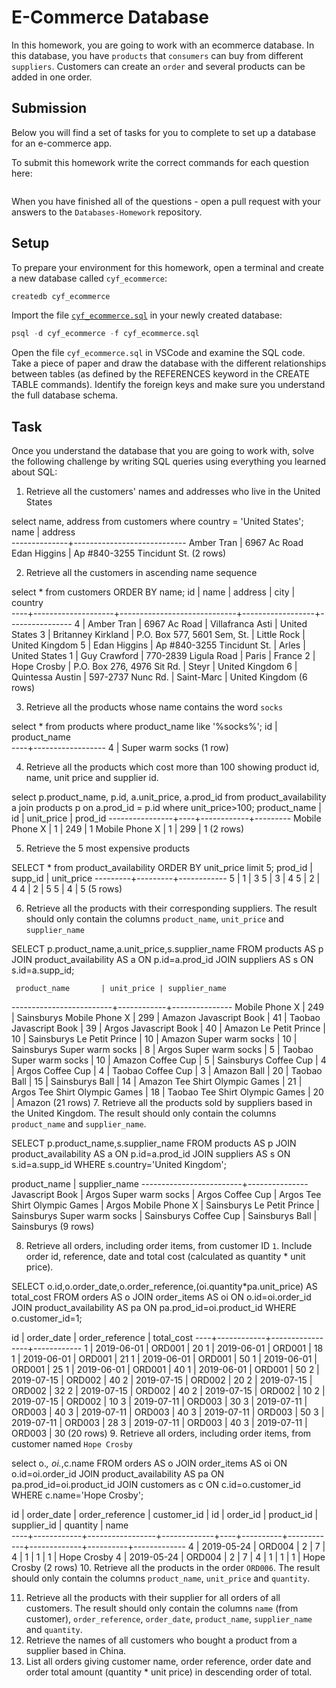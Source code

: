 # E-Commerce Database

In this homework, you are going to work with an ecommerce database. In this database, you have `products` that `consumers` can buy from different `suppliers`. Customers can create an `order` and several products can be added in one order.

## Submission

Below you will find a set of tasks for you to complete to set up a database for an e-commerce app.

To submit this homework write the correct commands for each question here:
```sql


```

When you have finished all of the questions - open a pull request with your answers to the `Databases-Homework` repository.

## Setup

To prepare your environment for this homework, open a terminal and create a new database called `cyf_ecommerce`:

```sql
createdb cyf_ecommerce
```

Import the file [`cyf_ecommerce.sql`](./cyf_ecommerce.sql) in your newly created database:

```sql
psql -d cyf_ecommerce -f cyf_ecommerce.sql
```

Open the file `cyf_ecommerce.sql` in VSCode and examine the SQL code. Take a piece of paper and draw the database with the different relationships between tables (as defined by the REFERENCES keyword in the CREATE TABLE commands). Identify the foreign keys and make sure you understand the full database schema.

## Task

Once you understand the database that you are going to work with, solve the following challenge by writing SQL queries using everything you learned about SQL:

1. Retrieve all the customers' names and addresses who live in the United States

 select name, address from customers where country = 'United States';
     name     |          address           
--------------+----------------------------
 Amber Tran   | 6967 Ac Road
 Edan Higgins | Ap #840-3255 Tincidunt St.
(2 rows)

2. Retrieve all the customers in ascending name sequence

select * from customers ORDER BY name;
 id |        name        |           address           |       city       |    country     
----+--------------------+-----------------------------+------------------+----------------
  4 | Amber Tran         | 6967 Ac Road                | Villafranca Asti | United States
  3 | Britanney Kirkland | P.O. Box 577, 5601 Sem, St. | Little Rock      | United Kingdom
  5 | Edan Higgins       | Ap #840-3255 Tincidunt St.  | Arles            | United States
  1 | Guy Crawford       | 770-2839 Ligula Road        | Paris            | France
  2 | Hope Crosby        | P.O. Box 276, 4976 Sit Rd.  | Steyr            | United Kingdom
  6 | Quintessa Austin   | 597-2737 Nunc Rd.           | Saint-Marc       | United Kingdom
(6 rows)

3. Retrieve all the products whose name contains the word `socks`

select * from products where  product_name like '%socks%';
 id |   product_name   
----+------------------
  4 | Super warm socks
(1 row)

4. Retrieve all the products which cost more than 100 showing product id, name, unit price and supplier id.

select p.product_name, p.id, a.unit_price, a.prod_id from product_availability a join products p on a.prod_id = p.id where unit_price>100; 
  product_name  | id | unit_price | prod_id 
----------------+----+------------+---------
 Mobile Phone X |  1 |        249 |       1
 Mobile Phone X |  1 |        299 |       1
(2 rows)



5. Retrieve the 5 most expensive products

SELECT * from product_availability ORDER BY unit_price limit 5;
 prod_id | supp_id | unit_price 
---------+---------+------------
       5 |       1 |          3
       5 |       3 |          4
       5 |       2 |          4
       4 |       2 |          5
       5 |       4 |          5
(5 rows)

6. Retrieve all the products with their corresponding suppliers. The result should only contain the columns `product_name`, `unit_price` and `supplier_name`

SELECT p.product_name,a.unit_price,s.supplier_name FROM products AS p JOIN product_availability AS a ON p.id=a.prod_id JOIN suppliers AS s ON s.id=a.supp_id;

     product_name       | unit_price | supplier_name 
-------------------------+------------+---------------
 Mobile Phone X          |        249 | Sainsburys
 Mobile Phone X          |        299 | Amazon
 Javascript Book         |         41 | Taobao
 Javascript Book         |         39 | Argos
 Javascript Book         |         40 | Amazon
 Le Petit Prince         |         10 | Sainsburys
 Le Petit Prince         |         10 | Amazon
 Super warm socks        |         10 | Sainsburys
 Super warm socks        |          8 | Argos
 Super warm socks        |          5 | Taobao
 Super warm socks        |         10 | Amazon
 Coffee Cup              |          5 | Sainsburys
 Coffee Cup              |          4 | Argos
 Coffee Cup              |          4 | Taobao
 Coffee Cup              |          3 | Amazon
 Ball                    |         20 | Taobao
 Ball                    |         15 | Sainsburys
 Ball                    |         14 | Amazon
 Tee Shirt Olympic Games |         21 | Argos
 Tee Shirt Olympic Games |         18 | Taobao
 Tee Shirt Olympic Games |         20 | Amazon
(21 rows)
7. Retrieve all the products sold by suppliers based in the United Kingdom. The result should only contain the columns `product_name` and `supplier_name`.

SELECT p.product_name,s.supplier_name FROM products AS p JOIN product_availability AS a ON p.id=a.prod_id JOIN suppliers AS s ON s.id=a.supp_id WHERE s.country='United Kingdom';

  product_name       | supplier_name 
-------------------------+---------------
 Javascript Book         | Argos
 Super warm socks        | Argos
 Coffee Cup              | Argos
 Tee Shirt Olympic Games | Argos
 Mobile Phone X          | Sainsburys
 Le Petit Prince         | Sainsburys
 Super warm socks        | Sainsburys
 Coffee Cup              | Sainsburys
 Ball                    | Sainsburys
(9 rows)

8. Retrieve all orders, including order items, from customer ID `1`. Include order id, reference, date and total cost (calculated as quantity * unit price).

SELECT o.id,o.order_date,o.order_reference,(oi.quantity*pa.unit_price) AS total_cost FROM orders AS o JOIN order_items AS oi ON o.id=oi.order_id JOIN product_availability AS pa ON pa.prod_id=oi.product_id WHERE o.customer_id=1;

id | order_date | order_reference | total_cost 
----+------------+-----------------+------------
  1 | 2019-06-01 | ORD001          |         20
  1 | 2019-06-01 | ORD001          |         18
  1 | 2019-06-01 | ORD001          |         21
  1 | 2019-06-01 | ORD001          |         50
  1 | 2019-06-01 | ORD001          |         25
  1 | 2019-06-01 | ORD001          |         40
  1 | 2019-06-01 | ORD001          |         50
  2 | 2019-07-15 | ORD002          |         40
  2 | 2019-07-15 | ORD002          |         20
  2 | 2019-07-15 | ORD002          |         32
  2 | 2019-07-15 | ORD002          |         40
  2 | 2019-07-15 | ORD002          |         10
  2 | 2019-07-15 | ORD002          |         10
  3 | 2019-07-11 | ORD003          |         30
  3 | 2019-07-11 | ORD003          |         40
  3 | 2019-07-11 | ORD003          |         40
  3 | 2019-07-11 | ORD003          |         50
  3 | 2019-07-11 | ORD003          |         28
  3 | 2019-07-11 | ORD003          |         40
  3 | 2019-07-11 | ORD003          |         30
(20 rows)
9. Retrieve all orders, including order items, from customer named `Hope Crosby`

select o.*, oi.*,c.name FROM orders AS o JOIN order_items AS oi ON o.id=oi.order_id JOIN product_availability AS pa ON pa.prod_id=oi.product_id JOIN customers as c ON c.id=o.customer_id WHERE c.name='Hope Crosby'; 

id | order_date | order_reference | customer_id | id | order_id | product_id | supplier_id | quantity |    name     
----+------------+-----------------+-------------+----+----------+------------+-------------+----------+-------------
  4 | 2019-05-24 | ORD004          |           2 |  7 |        4 |          1 |           1 |        1 | Hope Crosby
  4 | 2019-05-24 | ORD004          |           2 |  7 |        4 |          1 |           1 |        1 | Hope Crosby
(2 rows)
10. Retrieve all the products in the order `ORD006`. The result should only contain the columns `product_name`, `unit_price` and `quantity`.

11. Retrieve all the products with their supplier for all orders of all customers. The result should only contain the columns `name` (from customer), `order_reference`, `order_date`, `product_name`, `supplier_name` and `quantity`.
12. Retrieve the names of all customers who bought a product from a supplier based in China.
13. List all orders giving customer name, order reference, order date and order total amount (quantity * unit price) in descending order of total.


